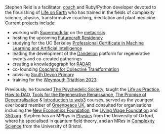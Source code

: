 Stephen Reid is a facilitator, [coach](https://stephenreid.net/coaching) and Ruby/Python developer devoted to the flourishing of [Life on Earth](https://fall.capracourse.net/wp-content/uploads/2020/12/Introduction.pdf) who has trained in the fields of complexity science, physics, transformative coaching, meditation and plant medicine. Current projects include:

* working with [Supermodular](https://supermodular.xyz/) on the [metacrisis](http://wiki.metacrisisdao.com)
* hosting the upcoming [Futurecraft Residency](https://dandelion.earth/e/futurecraft-residency)
* studying for the UC Berkeley [Professional Certificate in Machine Learning and Artificial Intelligence](https://em-executive.berkeley.edu/professional-certificate-machine-learning-artificial-intelligence/)
* leading the development of the [Dandelion](https://dandelion.earth/) platform for regenerative events and co-created gatherings
* creating a knowledgegraph for [RADAR](https://radardao.xyz/)
* co-founding [Coaching for Collective Transformation](https://collectivetransformation.coach/)
* advising [South Devon Primary](https://www.southdevonprimary.org/)
* training for the [Weymouth Triathlon 2023](https://bustinskin.fullonsport.com/event/79822/profile)

Previously, he founded [The Psychedelic Society](https://psychedelicsociety.org.uk/), taught the [Life as Practice](/life-as-practice), [How to DAO](https://docs.google.com/document/d/1jxbb3YkrjAT1TUe6W2yCFUAsXUhdVt5JYoJwmMfykoQ/edit), [Tools for the Regenerative Renaissance](https://dandelion.earth/events/5fd23eae6824a9000d43006e), [The Promise of Decentralisation](https://dandelion.earth/events/605f1caeed084e000d44e844) & [Introduction to web3](https://dandelion.earth/events/623c3fccf9cf930011212aa1) courses, served as the youngest ever board member of [Greenpeace UK](https://www.greenpeace.org.uk/), and consulted for organisations including the [New Economics Foundation](https://neweconomics.org/), the [Living Wage Foundation](https://www.livingwage.org.uk/) and [350.org](https://350.org/). Stephen has an MPhys in [Physics](https://www2.physics.ox.ac.uk/) from the University of Oxford, where he specialised in quantum field theory, and an MRes in [Complexity Science](http://www.bristol.ac.uk/bccs/) from the University of Bristol.
